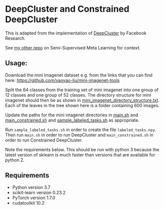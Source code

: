 # DeepCluster and Constrained DeepCluster

This is adapted from the implementation of [DeepCluster](https://github.com/facebookresearch/deepcluster) by Facebook Research. 

See [my other repo](https://github.com/cmacho/Semi-Supervised-Meta-Learning) on Semi-Supervised Meta Learning for context.

## Usage:

Download the mini imagenet dataset e.g. from the links that you can find here:
https://github.com/yaoyao-liu/mini-imagenet-tools

Split the 64 classes from the training set of mini imagenet into one group of 12 classes and one group of 52 classes. The directory structure for mini imagenet should then be as shown in [mini_imagenet_directory_structure.txt](mini_imagenet_directory_structure.txt). Each of the leaves in the tree shown here is a folder containing 600 images.

Update the paths for the mini imagenet directories in [main.sh](main.sh) and [main_constrained.sh](main_constrained_dc.sh) and [sample_labeled_tasks.sh](sample_labeled_tasks.sh) as appropriate. 

Run `sample_labeled_tasks.sh` in order to create the file `labeled_tasks.npy`.
Then run `main.sh` in order to run DeepCluster and `main_constrained.sh` in order to run Constrained DeepCluster.

Note the requirements below. This should be run with python 3 because the latest version of sklearn is much faster than versions that are available for python 2.

## Requirements

- Python version 3.7
- scikit-learn version 0.23.2
- PyTorch version 1.7.0
- cudatoolkit 10.2
